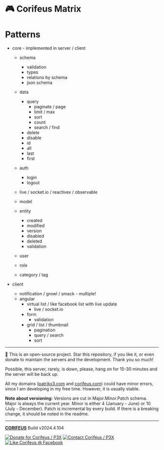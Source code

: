 [//]: #@corifeus-header

# 🎮 Corifeus Matrix

                        
[//]: #@corifeus-header:end




# Patterns

* core - implemented in server / client
  * schema
    * validation
    * types
    * relations by schema
    * json schema

  * data
    * query
      * paginate / page
      * limit / max
      * sort
      * count
      * search / find
    * delete
    * disable
    * id
    * all
    * last
    * first
  * auth
    * login
    * logout
  * live / socket.io / reactivex / observable
  * model 
  * entity
    * created
    * modified
    * version
    * disabled
    * deleted    
    * validation
  * user
  * role
  * category / tag

* client
  * notification / growl / smack - multiple! 
  * angular
    * virtual list / like facebook list with live update
      * live / socket.io
    * form
      * validation
    * grid / list / thumbnail
      * pagination
      * query / search
      * sort
    




[//]: #@corifeus-footer

---

🙏 This is an open-source project. Star this repository, if you like it, or even donate to maintain the servers and the development. Thank you so much!

Possible, this server, rarely, is down, please, hang on for 15-30 minutes and the server will be back up.

All my domains ([patrikx3.com](https://patrikx3.com) and [corifeus.com](https://corifeus.com)) could have minor errors, since I am developing in my free time. However, it is usually stable.

**Note about versioning:** Versions are cut in Major.Minor.Patch schema. Major is always the current year. Minor is either 4 (January - June) or 10 (July - December). Patch is incremental by every build. If there is a breaking change, it should be noted in the readme.


---

[**CORIFEUS**](https://corifeus.com/matrix) Build v2024.4.104

[![Donate for Corifeus / P3X](https://img.shields.io/badge/Donate-Corifeus-003087.svg)](https://www.paypal.com/cgi-bin/webscr?cmd=_s-xclick&hosted_button_id=QZVM4V6HVZJW6)  [![Contact Corifeus / P3X](https://img.shields.io/badge/Contact-P3X-ff9900.svg)](https://www.patrikx3.com/en/front/contact) [![Like Corifeus @ Facebook](https://img.shields.io/badge/LIKE-Corifeus-3b5998.svg)](https://www.facebook.com/corifeus.software)






[//]: #@corifeus-footer:end
